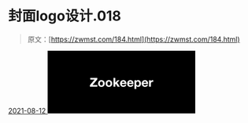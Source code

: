 <!--yml
category: 未分类
date: 0001-01-01 00:00:00
-->

# 封面logo设计.018

> 原文：[https://zwmst.com/184.html](https://zwmst.com/184.html)

   [ <time datetime="2021-08-12T09:32:51+08:00"> 2021-08-12 </time> ](https://zwmst.com/%e5%b0%81%e9%9d%a2logo%e8%ae%be%e8%ae%a1-018-2)  [![](img/c9905d68417b5d41cba722e59e03ad71.png)](https://zwmst.com/wp-content/uploads/2021/08/1628731971-cf08fb0889eb39c.jpeg)